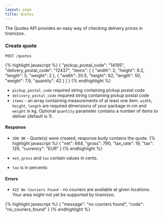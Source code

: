 ```yaml
---
layout: page
title: Quotes
---
```


The Quotes API provides an easy way of checking delivery prices in
tiramizoo.

### Create quote

```
POST /quotes
```

{% highlight javascript %}
{
  "pickup_postal_code": "14195",
  "delivery_postal_code": "12437",
  "items": [
    {
      "width": 2,
      "height": 8.2,
      "length": 5,
      "weight": 2
    },
    {
      "width": 20.5,
      "height": 82,
      "length": 50,
      "weight": 7.9,
      "quantity": 42
    }
  ]
}
{% endhighlight %}

* `pickup_postal_code` required string containing pickup postal code
* `delivery_postal_code` required string containing pickup postal code
* `items` - an array containing measurements of at least one item.
  `width`, `height`, `length` are required dimensions of your package
  in cm and `weight` in kg. Optional `quantity` parameter contains a
  number of items to deliver (default is 1).

#### Response

* `200 OK` - Quote(s) were created, response body contains the quote.
{% highlight javascript %}
{
  "net": 664,
  "gross": 790,
  "tax_rate": 19,
  "tax": 126,
  "currency": "EUR"
}
{% endhighlight %}

* `net`, `gross` and `tax` contain values in cents.
* `tax` is in percents

#### Errors

* `422 No Couriers Found` - no couriers are available at given
  locations. Your area might not yet be supported by tiramizoo.

{% highlight javascript %}
{
  "message": "no couriers found",
  "code": "no_couriers_found"
}
{% endhighlight %}
